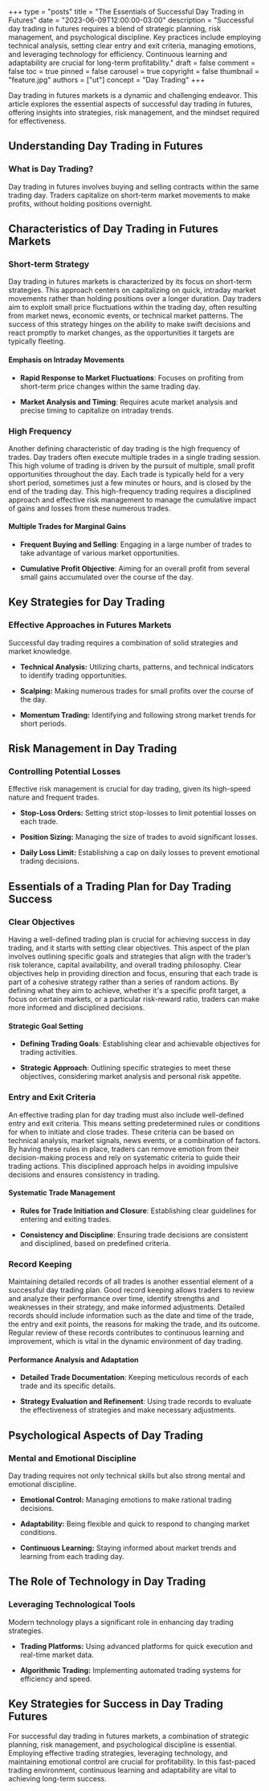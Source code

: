 +++
type = "posts"
title = "The Essentials of Successful Day Trading in Futures"
date = "2023-06-09T12:00:00-03:00"
description = "Successful day trading in futures requires a blend of strategic planning, risk management, and psychological discipline. Key practices include employing technical analysis, setting clear entry and exit criteria, managing emotions, and leveraging technology for efficiency. Continuous learning and adaptability are crucial for long-term profitability." 
draft = false
comment = false
toc = true
pinned = false
carousel = true
copyright = false
thumbnail = "feature.jpg"
authors = ["ut"]
concept = "Day Trading"
+++

Day trading in futures markets is a dynamic and challenging endeavor.
This article explores the essential aspects of successful day trading in
futures, offering insights into strategies, risk management, and the
mindset required for effectiveness.

## Understanding Day Trading in Futures

### What is Day Trading?

Day trading in futures involves buying and selling contracts within the
same trading day. Traders capitalize on short-term market movements to
make profits, without holding positions overnight.

## Characteristics of Day Trading in Futures Markets

### Short-term Strategy

Day trading in futures markets is characterized by its focus on
short-term strategies. This approach centers on capitalizing on quick,
intraday market movements rather than holding positions over a longer
duration. Day traders aim to exploit small price fluctuations within the
trading day, often resulting from market news, economic events, or
technical market patterns. The success of this strategy hinges on the
ability to make swift decisions and react promptly to market changes, as
the opportunities it targets are typically fleeting.

#### Emphasis on Intraday Movements

-   **Rapid Response to Market Fluctuations**: Focuses on profiting from
    short-term price changes within the same trading day.

-   **Market Analysis and Timing**: Requires acute market analysis and
    precise timing to capitalize on intraday trends.

### High Frequency

Another defining characteristic of day trading is the high frequency of
trades. Day traders often execute multiple trades in a single trading
session. This high volume of trading is driven by the pursuit of
multiple, small profit opportunities throughout the day. Each trade is
typically held for a very short period, sometimes just a few minutes or
hours, and is closed by the end of the trading day. This high-frequency
trading requires a disciplined approach and effective risk management to
manage the cumulative impact of gains and losses from these numerous
trades.

#### Multiple Trades for Marginal Gains

-   **Frequent Buying and Selling**: Engaging in a large number of
    trades to take advantage of various market opportunities.

-   **Cumulative Profit Objective**: Aiming for an overall profit from
    several small gains accumulated over the course of the day.

## Key Strategies for Day Trading

### Effective Approaches in Futures Markets

Successful day trading requires a combination of solid strategies and
market knowledge.

-   **Technical Analysis:** Utilizing charts, patterns, and technical
    indicators to identify trading opportunities.

-   **Scalping:** Making numerous trades for small profits over the
    course of the day.

-   **Momentum Trading:** Identifying and following strong market trends
    for short periods.

## Risk Management in Day Trading

### Controlling Potential Losses

Effective risk management is crucial for day trading, given its
high-speed nature and frequent trades.

-   **Stop-Loss Orders:** Setting strict stop-losses to limit potential
    losses on each trade.

-   **Position Sizing:** Managing the size of trades to avoid
    significant losses.

-   **Daily Loss Limit:** Establishing a cap on daily losses to prevent
    emotional trading decisions.

## Essentials of a Trading Plan for Day Trading Success

### Clear Objectives

Having a well-defined trading plan is crucial for achieving success in
day trading, and it starts with setting clear objectives. This aspect of
the plan involves outlining specific goals and strategies that align
with the trader’s risk tolerance, capital availability, and overall
trading philosophy. Clear objectives help in providing direction and
focus, ensuring that each trade is part of a cohesive strategy rather
than a series of random actions. By defining what they aim to achieve,
whether it's a specific profit target, a focus on certain markets, or a
particular risk-reward ratio, traders can make more informed and
disciplined decisions.

#### Strategic Goal Setting

-   **Defining Trading Goals**: Establishing clear and achievable
    objectives for trading activities.

-   **Strategic Approach**: Outlining specific strategies to meet these
    objectives, considering market analysis and personal risk
    appetite.

### Entry and Exit Criteria

An effective trading plan for day trading must also include well-defined
entry and exit criteria. This means setting predetermined rules or
conditions for when to initiate and close trades. These criteria can be
based on technical analysis, market signals, news events, or a
combination of factors. By having these rules in place, traders can
remove emotion from their decision-making process and rely on systematic
criteria to guide their trading actions. This disciplined approach helps
in avoiding impulsive decisions and ensures consistency in trading.

#### Systematic Trade Management

-   **Rules for Trade Initiation and Closure**: Establishing clear
    guidelines for entering and exiting trades.

-   **Consistency and Discipline**: Ensuring trade decisions are
    consistent and disciplined, based on predefined criteria.

### Record Keeping

Maintaining detailed records of all trades is another essential element
of a successful day trading plan. Good record keeping allows traders to
review and analyze their performance over time, identify strengths and
weaknesses in their strategy, and make informed adjustments. Detailed
records should include information such as the date and time of the
trade, the entry and exit points, the reasons for making the trade, and
its outcome. Regular review of these records contributes to continuous
learning and improvement, which is vital in the dynamic environment of
day trading.

#### Performance Analysis and Adaptation

-   **Detailed Trade Documentation**: Keeping meticulous records of each
    trade and its specific details.

-   **Strategy Evaluation and Refinement**: Using trade records to
    evaluate the effectiveness of strategies and make necessary
    adjustments.

## Psychological Aspects of Day Trading

### Mental and Emotional Discipline

Day trading requires not only technical skills but also strong mental
and emotional discipline.

-   **Emotional Control:** Managing emotions to make rational trading
    decisions.

-   **Adaptability:** Being flexible and quick to respond to changing
    market conditions.

-   **Continuous Learning:** Staying informed about market trends and
    learning from each trading day.

## The Role of Technology in Day Trading

### Leveraging Technological Tools

Modern technology plays a significant role in enhancing day trading
strategies.

-   **Trading Platforms:** Using advanced platforms for quick execution
    and real-time market data.

-   **Algorithmic Trading:** Implementing automated trading systems for
    efficiency and speed.

## Key Strategies for Success in Day Trading Futures

For successful day trading in futures markets, a combination of
strategic planning, risk management, and psychological discipline is
essential. Employing effective trading strategies, leveraging
technology, and maintaining emotional control are crucial for
profitability. In this fast-paced trading environment, continuous
learning and adaptability are vital to achieving long-term success.

